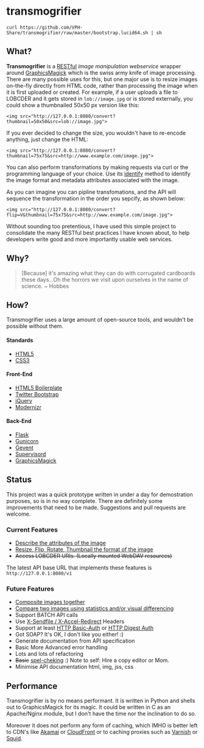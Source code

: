 # transmogrifier

	curl https://github.com/VPH-Share/transmogrifier/raw/master/bootstrap.lucid64.sh | sh
## What?

**Transmogrifier** is a [RESTful](http://en.wikipedia.org/wiki/Representational_state_transfer) *image manipulation webservice* wrapper around [GraphicsMagick](http://www.graphicsmagick.org/) which is the swiss army knife of image processing. There are many possible uses for this, but one major use is to resize images on-the-fly directly from HTML code, rather than processing the image when it is first uploaded or created. For example, if a user uploads a file to LOBCDER and it gets stored in `lob://image.jpg` or is stored externally, you could show a thumbnailed 50x50 px version like this:

	<img src="http://127.0.0.1:8080/convert?thumbnail=50x50&src=lob://image.jpg">

If you ever decided to change the size, you wouldn't have to re-encode anything, just change the HTML:

	<img src="http://127.0.0.1:8080/convert?thumbnail=75x75&src=http://www.example.com/image.jpg">

You can also perform transformations by making requests via curl or the programming language of your choice. Use its [identify](/docs#identify) method to identify the image format and metadata attributes associated with the image.

As you can imagine you can pipline transfomations, and the API will sequence the transformation in the order you sepcify, as shown below:

	<img src="http://127.0.0.1:8080/convert?flip=V&thumbnail=75x75&src=http://www.example.com/image.jpg">

Without sounding too pretentious, I have used this simple project to consolidate the many RESTful best practices I have known about, to help developers write good and more importantly usable web services.

## Why?

> [Because] it's amazing what they can do with corrugated cardboards these days...Oh the horrors we visit upon ourselves in the name of science. ~ Hobbes

## How?

Transmogrifier uses a large amount of open-source tools, and wouldn't be possible without them.

#### Standards

* [HTML5](http://www.html5rocks.com/en/)
* [CSS3](http://www.css3.info/)

#### Front-End
* [HTML5 Boilerplate](http://html5boilerplate.com/)
* [Twitter Bootstrap](http://twitter.github.com/bootstrap/)
* [jQuery](http://jquery.com/)
* [Modernizr](http://modernizr.com/)

#### Back-End
* [Flask](http://flask.pocoo.org/)
* [Gunicorn](http://gunicorn.org/)
* [Gevent](http://www.gevent.org/)
* [Supervisord](http://supervisord.org/)
* [GraphicsMagick](http://www.graphicsmagick.org/)


## Status

This project was a quick prototype written in under a day for demostration purposes, so is in no way complete. There are definitely some improvements that need to be made. Suggestions and pull requests are welcome.

### Current Features

* [Describe the attributes of the image](/#identify)
* [Resize, Flip, Rotate, Thumbnail the format of the image](/#convert)
* ~~Access LOBCDER URIs. (Locally mounted WebDAV resources)~~

The latest API base URL that implements these features is `http://127.0.0.1:8080/v1`

### Future Features
* [Composite images together](http://www.graphicsmagick.org/composite.html)
* [Compare two images using statistics and/or visual differencing](http://www.graphicsmagick.org/compare.html)
* Support BATCH API calls
* Use [X-Sendfile / X-Accel-Redirect](http://wiki.nginx.org/XSendfile) Headers
* Support at least [HTTP Basic-Auth](http://en.wikipedia.org/wiki/Basic_access_authentication) or [HTTP Digest Auth](http://en.wikipedia.org/wiki/Digest_access_authentication)
* Got SOAP? It's OK, I don't like you either! :)
* Generate documentation from API specification
* Basic More Advanced error handling
* Lots and lots of refactoring
* ~~Basic~~ [spel-cheking](https://www.google.co.uk/search?q=spel-cheking) :) Note to self: Hire a copy editor or Mom.
* Minimise API documentation html, img, jss, css

## Performance
Transmogrifier is by no means performant. It is written in Python and shells out to
GraphicsMagick for its magic. It could be written in C as an Apache/Nginx module, but I don't have the time nor the inclination to do so.

Moreover it does not perform any form of caching, which IMHO is better left to CDN's like [Akamai](http://www.akamai.com/) or [CloudFront](https://aws.amazon.com/cloudfront/) or to caching proxies such as [Varnish](https://www.varnish-cache.org/) or [Squid](http://www.squid-cache.org/).
